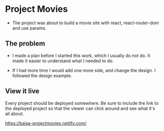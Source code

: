 # Project Movies

- The project was about to build a movie site with react, react-router-dom and use params.

## The problem

- I made a plan before I started this work, which I usually do not do. 
  It made it easier to understand what I needed to do.

- If I had more time I would add one more side, and change the design. I followed the design example.

## View it live

Every project should be deployed somewhere. Be sure to include the link to the deployed project so that the viewer can click around and see what it's all about.

https://kajsa-projectmovies.netlify.com/